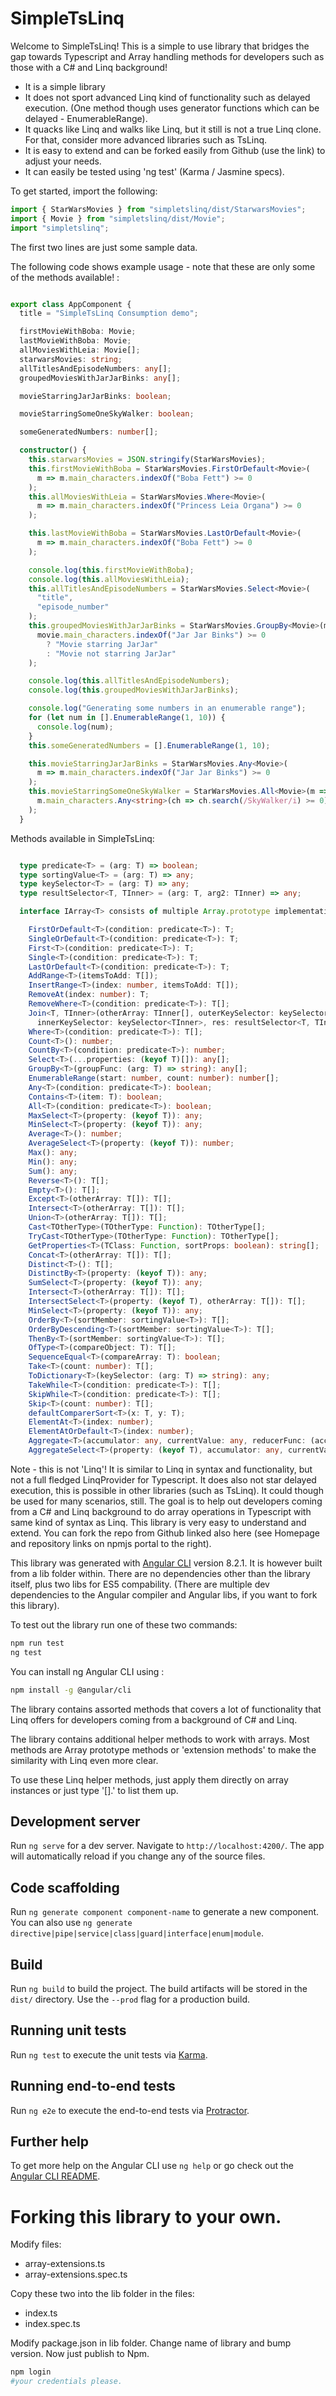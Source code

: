 # SimpleTsLinq

Welcome to SimpleTsLinq! This is a simple to use library that bridges the gap towards Typescript and Array handling methods for developers such as those with a C# and Linq background!

* It is a simple library
* It does not sport advanced Linq kind of functionality such as delayed execution. (One method though uses generator functions which can be delayed - EnumerableRange).
* It quacks like Linq and walks like Linq, but it still is not a true Linq clone. For that, consider more advanced libraries such as TsLinq.
* It is easy to extend and can be forked easily from Github (use the link) to adjust your needs.
* It can easily be tested using 'ng test' (Karma / Jasmine specs).

To get started, import the following:

```typescript
import { StarWarsMovies } from "simpletslinq/dist/StarwarsMovies";
import { Movie } from "simpletslinq/dist/Movie";
import "simpletslinq";
```
The first two lines are just some sample data.

The following code shows example usage - note that these are only some of the methods available! :

```typescript

export class AppComponent {
  title = "SimpleTsLinq Consumption demo";

  firstMovieWithBoba: Movie;
  lastMovieWithBoba: Movie;
  allMoviesWithLeia: Movie[];
  starwarsMovies: string;
  allTitlesAndEpisodeNumbers: any[];
  groupedMoviesWithJarJarBinks: any[];

  movieStarringJarJarBinks: boolean;

  movieStarringSomeOneSkyWalker: boolean;

  someGeneratedNumbers: number[];

  constructor() {
    this.starwarsMovies = JSON.stringify(StarWarsMovies);
    this.firstMovieWithBoba = StarWarsMovies.FirstOrDefault<Movie>(
      m => m.main_characters.indexOf("Boba Fett") >= 0
    );
    this.allMoviesWithLeia = StarWarsMovies.Where<Movie>(
      m => m.main_characters.indexOf("Princess Leia Organa") >= 0
    );

    this.lastMovieWithBoba = StarWarsMovies.LastOrDefault<Movie>(
      m => m.main_characters.indexOf("Boba Fett") >= 0
    );

    console.log(this.firstMovieWithBoba);
    console.log(this.allMoviesWithLeia);
    this.allTitlesAndEpisodeNumbers = StarWarsMovies.Select<Movie>(
      "title",
      "episode_number"
    );
    this.groupedMoviesWithJarJarBinks = StarWarsMovies.GroupBy<Movie>(movie =>
      movie.main_characters.indexOf("Jar Jar Binks") >= 0
        ? "Movie starring JarJar"
        : "Movie not starring JarJar"
    );

    console.log(this.allTitlesAndEpisodeNumbers);
    console.log(this.groupedMoviesWithJarJarBinks);

    console.log("Generating some numbers in an enumerable range");
    for (let num in [].EnumerableRange(1, 10)) {
      console.log(num);
    }
    this.someGeneratedNumbers = [].EnumerableRange(1, 10);

    this.movieStarringJarJarBinks = StarWarsMovies.Any<Movie>(
      m => m.main_characters.indexOf("Jar Jar Binks") >= 0
    );
    this.movieStarringSomeOneSkyWalker = StarWarsMovies.All<Movie>(m =>
      m.main_characters.Any<string>(ch => ch.search(/SkyWalker/i) >= 0)
    );
  }

```



Methods available in SimpleTsLinq:

```typescript

  type predicate<T> = (arg: T) => boolean;
  type sortingValue<T> = (arg: T) => any;
  type keySelector<T> = (arg: T) => any;
  type resultSelector<T, TInner> = (arg: T, arg2: TInner) => any;

  interface IArray<T> consists of multiple Array.prototype implementations.

    FirstOrDefault<T>(condition: predicate<T>): T;
    SingleOrDefault<T>(condition: predicate<T>): T;
    First<T>(condition: predicate<T>): T;
    Single<T>(condition: predicate<T>): T;
    LastOrDefault<T>(condition: predicate<T>): T;
    AddRange<T>(itemsToAdd: T[]);
    InsertRange<T>(index: number, itemsToAdd: T[]);
    RemoveAt(index: number): T;
    RemoveWhere<T>(condition: predicate<T>): T[];  
    Join<T, TInner>(otherArray: TInner[], outerKeySelector: keySelector<T>,
      innerKeySelector: keySelector<TInner>, res: resultSelector<T, TInner>): any[];
    Where<T>(condition: predicate<T>): T[];
    Count<T>(): number;
    CountBy<T>(condition: predicate<T>): number;
    Select<T>(...properties: (keyof T)[]): any[];
    GroupBy<T>(groupFunc: (arg: T) => string): any[];
    EnumerableRange(start: number, count: number): number[];
    Any<T>(condition: predicate<T>): boolean;
    Contains<T>(item: T): boolean;
    All<T>(condition: predicate<T>): boolean;
    MaxSelect<T>(property: (keyof T)): any;
    MinSelect<T>(property: (keyof T)): any;
    Average<T>(): number;
    AverageSelect<T>(property: (keyof T)): number;
    Max(): any;
    Min(): any;
    Sum(): any;
    Reverse<T>(): T[];
    Empty<T>(): T[];
    Except<T>(otherArray: T[]): T[];
    Intersect<T>(otherArray: T[]): T[];
    Union<T>(otherArray: T[]): T[];
    Cast<TOtherType>(TOtherType: Function): TOtherType[];
    TryCast<TOtherType>(TOtherType: Function): TOtherType[];
    GetProperties<T>(TClass: Function, sortProps: boolean): string[];
    Concat<T>(otherArray: T[]): T[];
    Distinct<T>(): T[];
    DistinctBy<T>(property: (keyof T)): any;
    SumSelect<T>(property: (keyof T)): any;
    Intersect<T>(otherArray: T[]): T[];
    IntersectSelect<T>(property: (keyof T), otherArray: T[]): T[];
    MinSelect<T>(property: (keyof T)): any;
    OrderBy<T>(sortMember: sortingValue<T>): T[];
    OrderByDescending<T>(sortMember: sortingValue<T>): T[];
    ThenBy<T>(sortMember: sortingValue<T>): T[];
    OfType<T>(compareObject: T): T[];
    SequenceEqual<T>(compareArray: T): boolean;
    Take<T>(count: number): T[];
    ToDictionary<T>(keySelector: (arg: T) => string): any;
    TakeWhile<T>(condition: predicate<T>): T[];
    SkipWhile<T>(condition: predicate<T>): T[];
    Skip<T>(count: number): T[];
    defaultComparerSort<T>(x: T, y: T);
    ElementAt<T>(index: number);
    ElementAtOrDefault<T>(index: number);
    Aggregate<T>(accumulator: any, currentValue: any, reducerFunc: (accumulator: any, currentValue: any) => any): any;
    AggregateSelect<T>(property: (keyof T), accumulator: any, currentValue: any, reducerFunc: (accumulator: any, currentValue: any) => any): any;

```



Note - this is not 'Linq'! It is similar to Linq in syntax and functionality, but not a full fledged LinqProvider for Typescript. It does also not star delayed execution, this is possible in other libraries (such as TsLinq). It could though be used for many scenarios, still. The goal is to help out developers coming from a  C# and Linq background to do array operations in Typescript with same kind of syntax as Linq. This library is very easy to understand and extend. You can fork the repo from Github linked also here (see Homepage and repository links on npmjs portal to the right).

This library was generated with [Angular CLI](https://github.com/angular/angular-cli) version 8.2.1.
It is however built from a lib folder within. There are no dependencies other than the library itself,
plus two libs for ES5 compability. (There are multiple dev dependencies to the Angular compiler and Angular libs, if you want to fork this library).

To test out the library run one of these two commands:
```bash
npm run test
ng test
```

You can install ng Angular CLI using :

```bash
npm install -g @angular/cli
```

The library contains assorted methods that covers a lot of functionality that Linq offers for developers coming from a background of C# and Linq. 

The library contains additional helper methods to work with arrays. Most methods are Array prototype methods or 'extension methods' to make the similarity with Linq even more clear.

To use these Linq helper methods, just apply them directly on array instances or just type '[].' to list them up.

## Development server

Run `ng serve` for a dev server. Navigate to `http://localhost:4200/`. The app will automatically reload if you change any of the source files.

## Code scaffolding

Run `ng generate component component-name` to generate a new component. You can also use `ng generate directive|pipe|service|class|guard|interface|enum|module`.

## Build

Run `ng build` to build the project. The build artifacts will be stored in the `dist/` directory. Use the `--prod` flag for a production build.

## Running unit tests

Run `ng test` to execute the unit tests via [Karma](https://karma-runner.github.io).

## Running end-to-end tests

Run `ng e2e` to execute the end-to-end tests via [Protractor](http://www.protractortest.org/).

## Further help

To get more help on the Angular CLI use `ng help` or go check out the [Angular CLI README](https://github.com/angular/angular-cli/blob/master/README.md).


# Forking this library to your own.

Modify files:
* array-extensions.ts
* array-extensions.spec.ts

Copy these two into the lib folder in the files:
* index.ts
* index.spec.ts

Modify package.json in lib folder. Change name of library and bump version. Now just publish to Npm.

```bash
npm login
#your credentials please.


```
